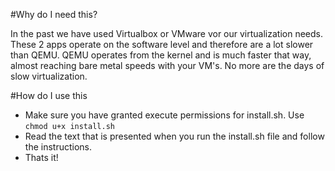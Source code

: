#Why do I need this?

In the past we have used Virtualbox or VMware vor our virtualization needs. These 2 apps operate on the software level and therefore are a lot slower than QEMU.
QEMU operates from the kernel and is much faster that way, almost reaching bare metal speeds with your VM's. No more are the days of slow virtualization.

#How do I use this

- Make sure you have granted execute permissions for install.sh. Use `chmod u+x install.sh`
- Read the text that is presented when you run the install.sh file and follow the instructions.
- Thats it!
